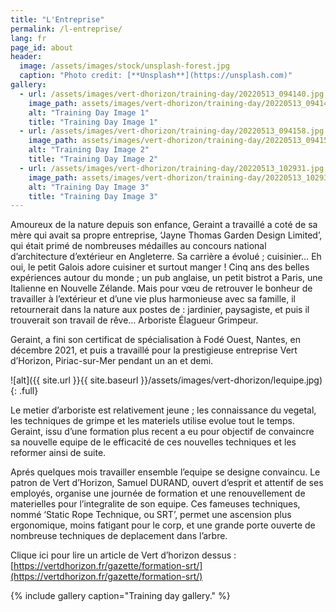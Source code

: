 ```yaml
---
title: "L'Entreprise"
permalink: /l-entreprise/
lang: fr
page_id: about
header:
  image: /assets/images/stock/unsplash-forest.jpg
  caption: "Photo credit: [**Unsplash**](https://unsplash.com)"
gallery:
  - url: /assets/images/vert-dhorizon/training-day/20220513_094140.jpg
    image_path: assets/images/vert-dhorizon/training-day/20220513_094140.jpg
    alt: "Training Day Image 1"
    title: "Training Day Image 1"
  - url: /assets/images/vert-dhorizon/training-day/20220513_094158.jpg
    image_path: assets/images/vert-dhorizon/training-day/20220513_094158.jpg
    alt: "Training Day Image 2"
    title: "Training Day Image 2"
  - url: /assets/images/vert-dhorizon/training-day/20220513_102931.jpg
    image_path: assets/images/vert-dhorizon/training-day/20220513_102931.jpg
    alt: "Training Day Image 3"
    title: "Training Day Image 3"
---
```


Amoureux de la nature depuis son enfance, Geraint a travaillé a coté de sa mère qui avait sa propre entreprise, ‘Jayne Thomas Garden Design Limited’, qui était primé de nombreuses médailles au concours national d’architecture d’extérieur en Angleterre. Sa carrière a évolué ; cuisinier… Eh oui, le petit Galois adore cuisiner et surtout manger ! Cinq ans des belles expériences autour du monde ; un pub anglaise, un petit bistrot a Paris, une Italienne en Nouvelle Zélande. Mais pour vœu de retrouver le bonheur de travailler à l’extérieur et d’une vie plus harmonieuse avec sa famille, il retournerait dans la nature aux postes de : jardinier, paysagiste, et puis il trouverait son travail de rêve… Arboriste Élagueur Grimpeur.

Geraint, a fini son certificat de spécialisation à Fodé Ouest, Nantes, en décembre 2021, et puis a travaillé pour la prestigieuse entreprise Vert d’Horizon, Piriac-sur-Mer pendant un an et demi.

<!-- Image that fills page content container by adding the .full class with: -->
![alt]({{ site.url }}{{ site.baseurl }}/assets/images/vert-dhorizon/lequipe.jpg){: .full}

Le metier d’arboriste est relativement jeune ; les connaissance du vegetal, les techniques de grimpe et les materiels utilise evolue tout le temps. Geraint, issu d’une formation plus recent a eu pour objectif de convaincre sa nouvelle equipe de le efficacité de ces nouvelles techniques et les reformer ainsi de suite. 

Aprés quelques mois travailler ensemble l’equipe se designe convaincu. Le patron de Vert d’Horizon, Samuel DURAND, ouvert d’esprit et attentif de ses employés, organise une journée de formation et une renouvellement de materielles pour l’integralite de son equipe. Ces fameuses techniques, nommé ‘Static Rope Technique, ou SRT’, permet une ascension plus ergonomique, moins fatigant pour le corp, et une grande porte ouverte de nombreuse techniques de deplacement dans l’arbre. 

Clique ici pour lire un article de Vert d’horizon dessus : [https://vertdhorizon.fr/gazette/formation-srt/](https://vertdhorizon.fr/gazette/formation-srt/) 

{% include gallery caption="Training day gallery." %}
